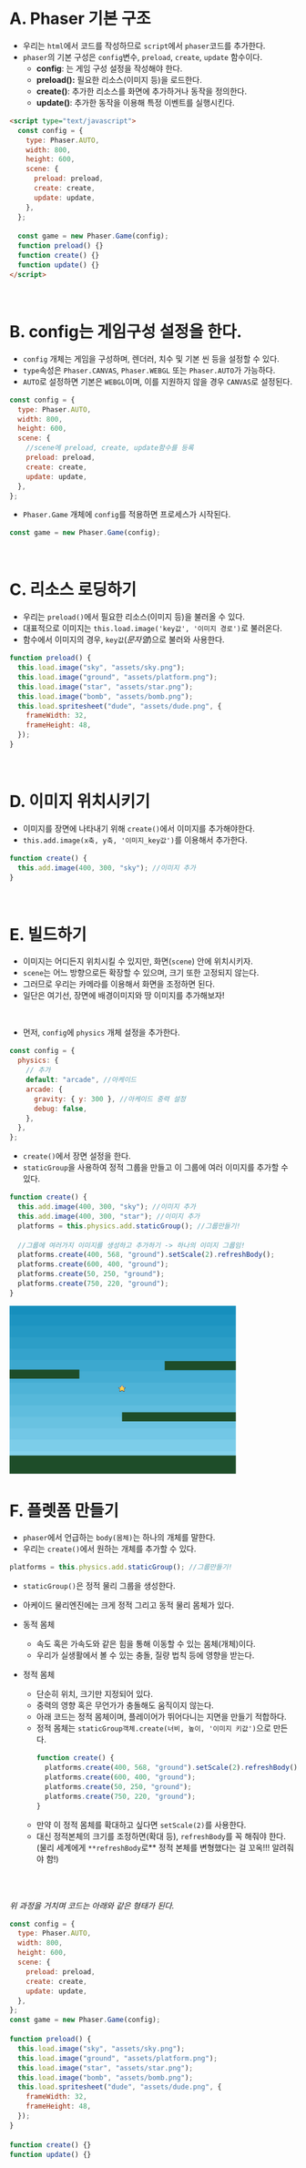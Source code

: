 # A. Phaser 기본 구조

- 우리는 `html`에서 코드를 작성하므로 `script`에서 `phaser`코드를 추가한다.
- `phaser`의 기본 구성은 `config`변수, `preload`, `create`, `update` 함수이다.
  - **config**: 는 게임 구성 설정을 작성해야 한다.
  - **preload():** 필요한 리소스(이미지 등)을 로드한다.
  - **create()**: 추가한 리소스를 화면에 추가하거나 동작을 정의한다.
  - **update()**: 추가한 동작을 이용해 특정 이벤트를 실행시킨다.

```html
<script type="text/javascript">
  const config = {
    type: Phaser.AUTO,
    width: 800,
    height: 600,
    scene: {
      preload: preload,
      create: create,
      update: update,
    },
  };

  const game = new Phaser.Game(config);
  function preload() {}
  function create() {}
  function update() {}
</script>
```

<br />

# B. config는 게임구성 설정을 한다.

- `config` 개체는 게임을 구성하며, 렌더러, 치수 및 기본 씬 등을 설정할 수 있다.
- `type`속성은 `Phaser.CANVAS`, `Phaser.WEBGL` 또는 `Phaser.AUTO`가 가능하다.
- `AUTO`로 설정하면 기본은 `WEBGL`이며, 이를 지원하지 않을 경우 `CANVAS`로 설정된다.

```jsx
const config = {
  type: Phaser.AUTO,
  width: 800,
  height: 600,
  scene: {
    //scene에 preload, create, update함수를 등록
    preload: preload,
    create: create,
    update: update,
  },
};
```

- `Phaser.Game` 개체에 `config`를 적용하면 프로세스가 시작된다.

```jsx
const game = new Phaser.Game(config);
```

<br />

# C. 리소스 로딩하기

- 우리는 `preload()`에서 필요한 리소스(이미지 등)을 불러올 수 있다.
- 대표적으로 이미지는 `this.load.image('key값', '이미지 경로')`로 불러온다.
- 함수에서 이미지의 경우, `key값`(_문자열_)으로 불러와 사용한다.

```jsx
function preload() {
  this.load.image("sky", "assets/sky.png");
  this.load.image("ground", "assets/platform.png");
  this.load.image("star", "assets/star.png");
  this.load.image("bomb", "assets/bomb.png");
  this.load.spritesheet("dude", "assets/dude.png", {
    frameWidth: 32,
    frameHeight: 48,
  });
}
```

<br />

# D. 이미지 위치시키기

- 이미지를 장면에 나타내기 위해 `create()`에서 이미지를 추가해야한다.
- `this.add.image(x축, y축, '이미지_key값')`를 이용해서 추가한다.

```jsx
function create() {
  this.add.image(400, 300, "sky"); //이미지 추가
}
```

<br />

# E. 빌드하기

- 이미지는 어디든지 위치시킬 수 있지만, 화면(`scene`) 안에 위치시키자.
- `scene`는 어느 방향으로든 확장할 수 있으며, 크기 또한 고정되지 않는다.
- 그러므로 우리는 카메라를 이용해서 화면을 조정하면 된다.
- 일단은 여기선, 장면에 배경이미지와 땅 이미지를 추가해보자!

<br />

- 먼저, `config`에 `physics` 개체 설정을 추가한다.

```jsx
const config = {
  physics: {
    // 추가
    default: "arcade", //아케이드
    arcade: {
      gravity: { y: 300 }, //아케이드 중력 설정
      debug: false,
    },
  },
};
```

- `create()`에서 장면 설정을 한다.
- `staticGroup`을 사용하여 정적 그룹을 만들고 이 그룹에 여러 이미지를 추가할 수 있다.

```jsx
function create() {
  this.add.image(400, 300, "sky"); //이미지 추가
  this.add.image(400, 300, "star"); //이미지 추가
  platforms = this.physics.add.staticGroup(); //그룹만들기!

  //그룹에 여러가지 이미지를 생성하고 추가하기 -> 하나의 이미지 그룹임!
  platforms.create(400, 568, "ground").setScale(2).refreshBody();
  platforms.create(600, 400, "ground");
  platforms.create(50, 250, "ground");
  platforms.create(750, 220, "ground");
}
```

<img src="../md_image/resouce-1.png" width="400"/>

<br />

# F. 플렛폼 만들기

- `phaser`에서 언급하는 `body(몸체)`는 하나의 개체를 말한다.
- 우리는 `create()`에서 원하는 개체를 추가할 수 있다.

```jsx
platforms = this.physics.add.staticGroup(); //그룹만들기!
```

- `staticGroup()`은 정적 물리 그룹을 생성한다.
- 아케이드 물리엔진에는 크게 정적 그리고 동적 물리 몸체가 있다.
- 동적 몸체
  - 속도 혹은 가속도와 같은 힘을 통해 이동할 수 있는 몸체(개체)이다.
  - 우리가 실생활에서 볼 수 있는 충돌, 질량 법칙 등에 영향을 받는다.
- 정적 몸체

  - 단순히 위치, 크기만 지정되어 있다.
  - 중력의 영향 혹은 무언가가 충돌해도 움직이지 않는다.
  - 아래 코드는 정적 몸체이며, 플레이어가 뛰어다니는 지면을 만들기 적합하다.
  - 정적 몸체는 `staticGroup객체.create(너비, 높이, '이미지 키값')`으로 만든다.
    ```jsx
    function create() {
      platforms.create(400, 568, "ground").setScale(2).refreshBody();
      platforms.create(600, 400, "ground");
      platforms.create(50, 250, "ground");
      platforms.create(750, 220, "ground");
    }
    ```
  - 만약 이 정적 몸체를 확대하고 싶다면 `setScale(2)`를 사용한다.
  - 대신 정적본체의 크기를 조정하면(확대 등), `refreshBody`를 꼭 해줘야 한다. <br/>
    (물리 세계에게 `**refreshBody`로\*\* 정적 본체를 변형했다는 걸 꼬옥!!! 알려줘야 함!)

<br/><br/>

_위 과정을 거치며 코드는 아래와 같은 형태가 된다._

```jsx
const config = {
  type: Phaser.AUTO,
  width: 800,
  height: 600,
  scene: {
    preload: preload,
    create: create,
    update: update,
  },
};
const game = new Phaser.Game(config);

function preload() {
  this.load.image("sky", "assets/sky.png");
  this.load.image("ground", "assets/platform.png");
  this.load.image("star", "assets/star.png");
  this.load.image("bomb", "assets/bomb.png");
  this.load.spritesheet("dude", "assets/dude.png", {
    frameWidth: 32,
    frameHeight: 48,
  });
}

function create() {}
function update() {}
```
